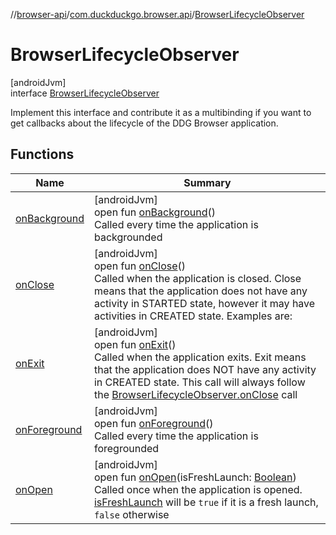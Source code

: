 //[browser-api](../../../index.md)/[com.duckduckgo.browser.api](../index.md)/[BrowserLifecycleObserver](index.md)

# BrowserLifecycleObserver

[androidJvm]\
interface [BrowserLifecycleObserver](index.md)

Implement this interface and contribute it as a multibinding if you want to get callbacks about the lifecycle of the DDG Browser application.

## Functions

| Name | Summary |
|---|---|
| [onBackground](on-background.md) | [androidJvm]<br>open fun [onBackground](on-background.md)()<br>Called every time the application is backgrounded |
| [onClose](on-close.md) | [androidJvm]<br>open fun [onClose](on-close.md)()<br>Called when the application is closed. Close means that the application does not have any activity in STARTED state, however it may have activities in CREATED state. Examples are: |
| [onExit](on-exit.md) | [androidJvm]<br>open fun [onExit](on-exit.md)()<br>Called when the application exits. Exit means that the application does NOT have any activity in CREATED state. This call will always follow the [BrowserLifecycleObserver.onClose](on-close.md) call |
| [onForeground](on-foreground.md) | [androidJvm]<br>open fun [onForeground](on-foreground.md)()<br>Called every time the application is foregrounded |
| [onOpen](on-open.md) | [androidJvm]<br>open fun [onOpen](on-open.md)(isFreshLaunch: [Boolean](https://kotlinlang.org/api/latest/jvm/stdlib/kotlin/-boolean/index.html))<br>Called once when the application is opened. [isFreshLaunch](on-open.md) will be `true` if it is a fresh launch, `false` otherwise |
